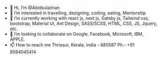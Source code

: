 - 👋 Hi, I’m @Abidsulaiman
- 👀 I’m interested in travelling, designing, coding, eating, Mentorship
- 🌱 I’m currently working with react js, next js, Gatsby js, Tailwind css, bootstrap, Material UI, Ant Design, SASS/SCSS, HTML, CSS, JS, Jquery, etc.
- 💞️ I’m looking to collaborate on Google, Facebook, Microsoft, IBM, APPLE.
- 📫 How to reach me Thrissur, Kerala, India - 680587 Ph.- +91 8594045414


